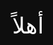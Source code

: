 <!DOCTYPE html>
<html lang="ar">
<head>
  <meta charset="UTF-8" />
  <title>خاص </title>
  <style>
    /* شاشة البداية */
    #intro {
      position: fixed;
      top: 0;
      left: 0;
      width: 100%;
      height: 100%;
      background-color: #0e0e0e;
      color: #ffffff;
      display: flex;
      justify-content: center;
      align-items: center;
      font-size: 36px;
      font-family: 'Tahoma', sans-serif;
      z-index: 9999;
      opacity: 1;
      animation: fadeOut 2.5s ease forwards;
      animation-delay: 1.5s;
    }

    @keyframes fadeOut {
      0% { opacity: 1; }
      100% { opacity: 0; visibility: hidden; }
    }

    body {
      background-color: #0e0e0e;
      color: #ffffff;
      font-family: 'Tahoma', sans-serif;
      text-align: center;
      margin: 0;
      padding: 40px;
    }

    h1 {
      color: #ffffff;
      margin-bottom: 40px;
      font-size: 32px;
    }

    .button-container {
      display: flex;
      flex-direction: column;
      align-items: center;
      gap: 20px;
    }

    .dropdown {
      position: relative;
      display: inline-block;
    }

    .dropbtn {
      color: white;
      padding: 14px 20px;
      font-size: 16px;
      border: none;
      border-radius: 8px;
      cursor: pointer;
      transition: background-color 0.3s ease;
      width: 220px;
    }

    .instagram { background-color: #cb2be0; }
    .instagram:hover { background-color: #c225c7; }

    .snapchat { background-color: #fffc00; color: #000; }
    .snapchat:hover { background-color: #e6e200; }

    .whatsapp { background-color: #25d366; }
    .whatsapp:hover { background-color: #1da851; }

    .telegram { background-color: #0088cc; }
    .telegram:hover { background-color: #007ab8; }

    .twitter { background-color: #14171a; }
    .twitter:hover { background-color: #000000; }

    .dropdown-content {
      display: none;
      position: absolute;
      background-color: #1f1f1f;
      min-width: 200px;
      border-radius: 6px;
      box-shadow: 0 4px 8px rgba(0,0,0,0.2);
      z-index: 1;
      text-align: center;
      left: 0;
      opacity: 0;
      transform: translateY(-10px);
      transition: opacity 0.3s ease, transform 0.3s ease;
    }

    .dropdown-content a {
      color: #ffffff;
      padding: 14px;
      text-decoration: none;
      display: block;
      font-weight: bold;
      font-size: 16px;
      transition: background-color 0.2s ease;
    }

    .dropdown-content a:hover {
      background-color: #2a2a2a;
    }

    .show {
      display: block;
      opacity: 1 !important;
      transform: translateY(0) !important;
    }
  </style>
</head>
<body>

  <!-- شاشة ترحيب -->
  <div id="intro">أهلاً  </div>

  <!-- صوت الضغط -->
  <audio id="clickSound" src="https://cdn.pixabay.com/audio/2022/03/15/audio_f7c8d1b66b.mp3" preload="auto"></audio>

 <h1>🎈أهلاً </h1>

  <div class="button-container">

    <div class="dropdown">
      <button class="dropbtn instagram" onclick="toggleDropdown(this)">📸 Instagram</button>
      <div class="dropdown-content">
        <a href="https://instagram.com/z.h3rr" target="_blank">@z.h3rr</a>
      </div>
    </div>

    <div class="dropdown">
      <button class="dropbtn snapchat" onclick="toggleDropdown(this)">👻 Snapchat</button>
      <div class="dropdown-content">
        <a href="https://snapchat.com/add/z.h3r" target="_blank">@z.h3r</a>
      </div>
    </div>

    <div class="dropdown">
      <button class="dropbtn whatsapp" onclick="toggleDropdown(this)"> WhatsApp</button>
      <div class="dropdown-content">
        <a href="https://wa.me/966XXXXXXXXX" target="_blank">راسلني على واتساب</a>
      </div>
    </div>

    <div class="dropdown">
      <button class="dropbtn telegram" onclick="toggleDropdown(this)"> Telegram</button>
      <div class="dropdown-content">
        <a href="https://t.me/YourUsernameHere" target="_blank">@YourUsernameHere</a>
      </div>
    </div>

    <div class="dropdown">
      <button class="dropbtn twitter" onclick="toggleDropdown(this)">X Twitter</button>
      <div class="dropdown-content">
        <a href="https://twitter.com/YourUsernameHere" target="_blank">@YourUsernameHere</a>
      </div>
    </div>

  </div>

 <script>
  const sound = document.getElementById("clickSound");

  function toggleDropdown(button) {
    sound.currentTime = 0;
    sound.play();

    document.querySelectorAll('.dropdown-content').forEach(drop => {
      if (drop !== button.nextElementSibling) {
        drop.classList.remove('show');
      }
    });

    const dropdown = button.nextElementSibling;

    if (dropdown.classList.contains('show')) {
      dropdown.classList.remove('show');
    } else {
      dropdown.style.display = 'block';
      setTimeout(() => {
        dropdown.classList.add('show');
      }, 10);
    }
  }

  // إغلاق القوائم عند الضغط خارجها
  window.onclick = function(event) {
    if (!event.target.matches('.dropbtn')) {
      document.querySelectorAll('.dropdown-content').forEach(drop => {
        drop.classList.remove('show');
      });
    }
  };

  // 🎯 التعامل مع الضغط مرتين على الأزرار
  document.querySelectorAll('.dropbtn').forEach(button => {
    button.addEventListener('dblclick', (e) => {
      const bubble = document.createElement('div');
      bubble.textContent = 'اهدأ اهدأ ';
      bubble.style.position = 'absolute';
      bubble.style.top = '-30px';
      bubble.style.left = '50%';
      bubble.style.transform = 'translateX(-50%)';
      bubble.style.background = '#ff5e5e';
      bubble.style.color = 'white';
      bubble.style.padding = '5px 10px';
      bubble.style.borderRadius = '10px';
      bubble.style.fontSize = '14px';
      bubble.style.opacity = '0';
      bubble.style.transition = 'opacity 0.3s ease, transform 0.3s ease';
      bubble.style.zIndex = '1000';

      button.style.position = 'relative';
      button.appendChild(bubble);

      // ظهور الفقاعة
      setTimeout(() => {
        bubble.style.opacity = '1';
        bubble.style.transform = 'translateX(-50%) translateY(-10px)';
      }, 10);

      // اختفاء بعد ثانيتين
      setTimeout(() => {
        bubble.style.opacity = '0';
        bubble.style.transform = 'translateX(-50%) translateY(-20px)';
        setTimeout(() => {
          bubble.remove();
        }, 300);
      }, 2000);
    });
  });

  // تغيير لون h1 بعد شاشة الترحيب
  setTimeout(() => {
    document.querySelector("h1").style.color = "white";
  }, 4000);
</script>


</body>
</html>

